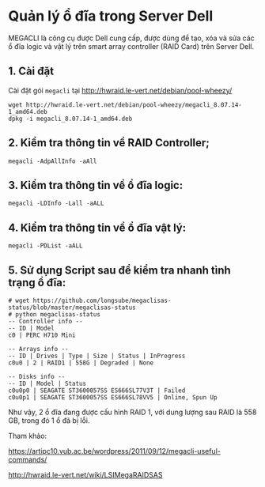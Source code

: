 # Quản lý ổ đĩa trong Server Dell
MEGACLI là công cụ được Dell cung cấp, được dùng để tạo, xóa và sửa các ổ đĩa logic và vật lý trên smart array controller (RAID Card) trên Server Dell.

## 1. Cài đặt
Cài đặt gói `megacli` tại http://hwraid.le-vert.net/debian/pool-wheezy/ 
```
wget http://hwraid.le-vert.net/debian/pool-wheezy/megacli_8.07.14-1_amd64.deb
dpkg -i megacli_8.07.14-1_amd64.deb
```

## 2. Kiểm tra thông tin về RAID Controller;
```
megacli -AdpAllInfo -aAll
```

## 3. Kiểm tra thông tin về ổ đĩa logic:
```
megacli -LDInfo -Lall -aALL
```

## 4. Kiểm tra thông tin về ổ đĩa vật lý:
```
megacli -PDList -aALL
```

## 5. Sử dụng Script sau để kiểm tra nhanh tình trạng ổ đĩa:
```
# wget https://github.com/longsube/megaclisas-status/blob/master/megaclisas-status
# python megaclisas-status
-- Controller info --
-- ID | Model
c0 | PERC H710 Mini

-- Arrays info --
-- ID | Drives | Type | Size | Status | InProgress
c0u0 | 2 | RAID1 | 558G | Degraded | None

-- Disks info --
-- ID | Model | Status
c0u0p0 | SEAGATE ST3600057SS ES666SL77V3T | Failed
c0u0p1 | SEAGATE ST3600057SS ES666SL78VV5 | Online, Spun Up
```
Như vậy, 2 ổ đĩa đang được cấu hình RAID 1, với dung lượng sau RAID là 558 GB, trong đó 1 ổ đã bị lỗi.

Tham khảo:

https://artipc10.vub.ac.be/wordpress/2011/09/12/megacli-useful-commands/

http://hwraid.le-vert.net/wiki/LSIMegaRAIDSAS
